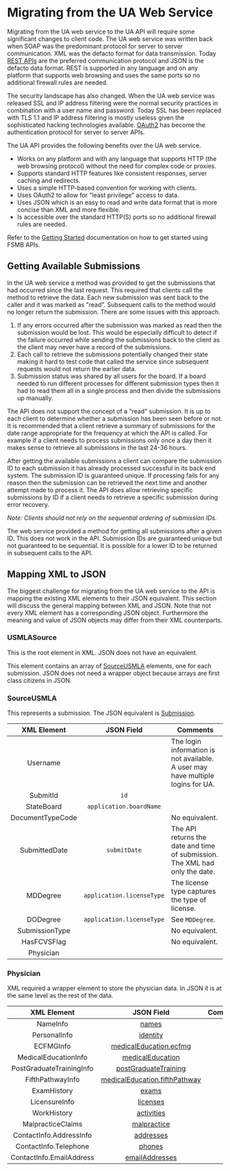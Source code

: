 # Migrating from the UA Web Service

Migrating from the UA web service to the UA API will require some significant changes to client code. The UA web service was written back when SOAP was the predominant protocol for server to server communication. XML was the defacto format for data transmission. Today [REST APIs](https://github.com/fsmb/api-docs/blob/master/docs/rest.md) are the preferred communication protocol and JSON is the defacto data format. REST is supported in any language and on any platform that supports web browsing and uses the same ports so no additional firewall rules are needed.

The security landscape has also changed. When the UA web service was released SSL and IP address filtering were the normal security practices in combination with a user name and password. Today SSL has been replaced with TLS 1.1 and IP address filtering is mostly useless given the sophisticated hacking technologies available. [OAuth2](https://github.com/fsmb/api-docs/blob/master/docs/authentication.md) has become the authentication protocol for server to server APIs.

The UA API provides the following benefits over the UA web service.

- Works on any platform and with any language that supports HTTP (the web browsing protocol) without the need for complex code or proxies.
- Supports standard HTTP features like consistent responses, server caching and redirects.
- Uses a simple HTTP-based convention for working with clients.
- Uses OAuth2 to allow for "least privilege" access to data.
- Uses JSON which is an easy to read and write data format that is more concise than XML and more flexible.
- Is accessible over the standard HTTP(S) ports so no additional firewall rules are needed.

Refer to the [Getting Started](https://github.com/fsmb/api-docs) documentation on how to get started using FSMB APIs. 

## Getting Available Submissions

In the UA web service a method was provided to get the submissions that had occurred since the last request. This required that clients call the method to retrieve the data. Each new submission was sent back to the caller and it was marked as "read". Subsequent calls to the method would no longer return the submission. There are some issues with this approach.

1. If any errors occurred after the submission was marked as read then the submission would be lost. This would be especially difficult to detect if the failure occurred while sending the submissions back to the client as the client may never have a record of the submissions.
1. Each call to retrieve the submissions potentially changed their state making it hard to test code that called the service since subsequent requests would not return the earlier data.
1. Submission status was shared by all users for the board. If a board needed to run different processes for different submission types then it had to read them all in a single process and then divide the submissions up manually.

The API does not support the concept of a "read" submission. It is up to each client to determine whether a submission has been seen before or not. It is recommended that a client retrieve a summary of submissions for the date range appropriate for the frequency at which the API is called. For example if a client needs to process submissions only once a day then it makes sense to retrieve all submissions in the last 24-36 hours. 

After getting the available submissions a client can compare the submission ID to each submission it has already processed successful in its back end system. The submission ID is guaranteed unique. If processing fails for any reason then the submission can be retrieved the next time and another attempt made to process it. The API does allow retrieving specific submissions by ID if a client needs to retrieve a specific submission during error recovery.

*Note: Clients should not rely on the sequential ordering of submission IDs.*

The web service provided a method for getting all submissions after a given ID. This does not work in the API. Submission IDs are guaranteed unique but not guaranteed to be sequential. It is possible for a lower ID to be returned in subsequent calls to the API. 

## Mapping XML to JSON

The biggest challenge for migrating from the UA web service to the API is mapping the existing XML elements to their JSON equivalent. This section will discuss the general mapping between XML and JSON. Note that not every XML element has a corresponding JSON object. Furthermore the meaning and value of JSON objects may differ from their XML counterparts.

### USMLASource

This is the root element in XML. JSON does not have an equivalent.

This element contains an array of [SourceUSMLA](#sourceusmla) elements, one for each submission. JSON does not need a wrapper object because arrays are first class citizens in JSON.

### SourceUSMLA

This represents a submission. The JSON equivalent is [Submission](definitions/submission.md).

| XML Element | JSON Field | Comments |
|:-:|:-:|-|
| Username | | The login information is not available. A user may have multiple logins for UA. |
| SubmitId | `id` | |
| StateBoard | `application.boardName` | |
| DocumentTypeCode | | No equivalent. |
| SubmittedDate | `submitDate` | The API returns the date and time of submission. The XML had only the date. |
| MDDegree | `application.licenseType` | The license type captures the type of license. |
| DODegree | `application.licenseType` | See `MDDegree`. |
| SubmissionType | | No equivalent. |
| HasFCVSFlag | | No equivalent. |
| Physician | | |

### Physician

XML required a wrapper element to store the physician data. In JSON it is at the same level as the rest of the data.

| XML Element | JSON Field | Comments |
|:-:|:-:|-|
| NameInfo | [names](definitions/submission.md#names) | |
| PersonalInfo | [identity](definitions/submission.md#identification) | |
| ECFMGInfo | [medicalEducation.ecfmg](definitions/submission.md#ecfmg) | |
| MedicalEducationInfo | [medicalEducation](definitions/submission.md#medicaleducation) | |
| PostGraduateTrainingInfo | [postGraduateTraining](definitions/submission.md#postgraduatetraining) | |
| FifthPathwayInfo | [medicalEducation.fifthPathway](definitions/submission.md#fifthpathway) | |
| ExamHistory | [exams](definitions/submission.md#exam) | |
| LicensureInfo | [licenses](definitions/submission.md#license) | |
| WorkHistory | [activities](definitions/submission.md#activity) | |
| MalpracticeClaims | [malpractice](definitions/submission.md#malpractice) | |
| ContactInfo.AddressInfo | [addresses](definitions/submission.md#addresses) | |
| ContactInfo.Telephone | [phones](definitions/submission.md#phones) | |
| ContactInfo.EmailAddress | [emailAddresses](definitions/submission.md#emailAddresses) | |
